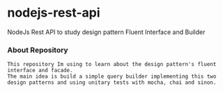 # nodejs-rest-api
NodeJs Rest API to study design pattern Fluent Interface and Builder

### About Repository
```text
This repository Im using to learn about the design pattern's fluent interface and facade.
The main idea is build a simple query builder implementing this two design patterns and using unitary tests with mocha, chai and sinon.
```
